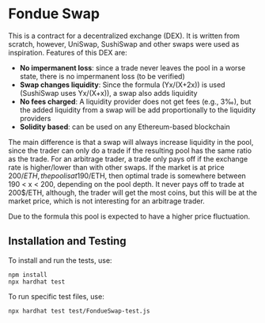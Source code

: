# Fondue Swap

This is a contract for a decentralized exchange (DEX). It is written from scratch, 
however, UniSwap, SushiSwap and other swaps were used as inspiration. Features of 
this DEX are: 

* **No impermanent loss**: since a trade never leaves the pool in a worse state, there is no impermanent loss (to be verified)
* **Swap changes liquidity**: Since the formula (Yx/(X+2x)) is used (SushiSwap uses Yx/(X+x)), a swap also adds liquidity  
* **No fees charged**: A liquidity provider does not get fees (e.g., 3‰), but the added liquidity from a swap will be add proportionally to the liquidity providers
* **Solidity based**: can be used on any Ethereum-based blockchain

The main difference is that a swap will always increase liquidity in the pool, since the trader can only do a trade if the resulting pool has the same ratio as the trade. For an arbitrage trader, a trade only pays off if the exchange rate is higher/lower than with other swaps. If the market is at price 200$/ETH, the pool is at 190$/ETH, then optimal trade is somewhere between 190 < x < 200, depending on the pool depth. It never pays off to trade at 200$/ETH, although, the trader will get the most coins, but this will be at the market price, which is not interesting for an arbitrage trader.

Due to the formula this pool is expected to have a higher price fluctuation.

## Installation and Testing

To install and run the tests, use:
```
npm install
npx hardhat test
```
To run specific test files, use:
```
npx hardhat test test/FondueSwap-test.js
```